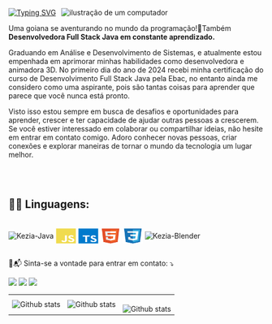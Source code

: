[![Typing SVG](https://readme-typing-svg.herokuapp.com/?color=bc407b&size=35&center=true&vCenter=true&width=1000&lines=Hello+World,+meu+nome+é+Kezia+Victoria;+Uma+Desenvolvedora+Web+em+constante+aprendizado+!+👋😊:%29)](https://git.io/typing-svg) 
<img src="https://raw.githubusercontent.com/MicaelliMedeiros/micaellimedeiros/master/image/computer-illustration.png" alt="ilustração de um computador" min-width="400px" max-width="400px" width="400px" align="right">
<p align="left"> 
  Uma goiana se aventurando no mundo da programação!🤠Também <strong>Desenvolvedora Full Stack Java em constante aprendizado.</strong>

Graduando em Análise e Desenvolvimento de Sistemas, e atualmente estou empenhada em aprimorar minhas habilidades como desenvolvedora e animadora 3D. No primeiro dia do ano de 2024 recebi minha certificação do curso de Desenvolvimento Full Stack Java pela Ebac, no entanto ainda me considero como uma aspirante, pois são tantas coisas para aprender que parece que você nunca está pronto.

Visto isso estou sempre em busca de desafios e oportunidades para aprender, crescer e ter capacidade de ajudar outras pessoas a crescerem. Se você estiver interessado em colaborar ou compartilhar ideias, não hesite em entrar em contato comigo. Adoro conhecer novas pessoas, criar conexões e explorar maneiras de tornar o mundo da tecnologia um lugar melhor.

<br>
<br>
<table>
  <tr>
    <td>
      <img
        align="left"
        src="https://github-readme-stats.vercel.app/api?username=GitKezia&show_icons=true&theme=dracula"
        alt="Github stats"
      />
    </td>
    <td>
      <img
        align="left"
        src="https://github-readme-stats.vercel.app/api/top-langs/?username=danieldribeiro&theme=dracula&hide_border=false&include_all_commits=true&count_private=true&layout=compact"
        alt="Github stats"
      />
    </td>
    <td>
      <br />
      <img
        align="left"
        src="https://github-readme-streak-stats.herokuapp.com/?user=GitKezia&theme=dracula&hide_border=false"
        alt="Github stats"
      />
    </td>
  </tr>
  <h2 align="left">
 👩‍💻 Linguagens:
 </h2>
<div style="display: inline_block"><br>
  <img align="center" alt="Kezia-Java" height="30" width="40" src="https://cdn.jsdelivr.net/gh/devicons/devicon@latest/icons/java/java-original-wordmark.svg">
  <img align="center" alt="Kezia-JS" height="30" width="40" src="https://raw.githubusercontent.com/devicons/devicon/master/icons/javascript/javascript-plain.svg">
  <img align="center" alt="Kezia-TS" height="30" width="40" src="https://raw.githubusercontent.com/devicons/devicon/master/icons/typescript/typescript-plain.svg">
  <img align="center" alt="Kezia-HTML" height="30" width="40" src="https://raw.githubusercontent.com/devicons/devicon/master/icons/html5/html5-original.svg">
  <img align="center" alt="Kezia-CSS" height="30" width="40" src="https://raw.githubusercontent.com/devicons/devicon/master/icons/css3/css3-original.svg">
  <img align="center" alt="Kezia-Blender" height="30" width="40" src="https://cdn.jsdelivr.net/gh/devicons/devicon@latest/icons/blender/blender-original.svg">



</div>
  
  ##
 <p align="left">
  💌📬 Sinta-se a vontade para entrar em contato: ⤵️
</p>
<div> 
  <a href="https://www.instagram.com/keziavictoria62/" target="_blank"><img src="https://img.shields.io/badge/-Instagram-%23E4405F?style=for-the-badge&logo=instagram&logoColor=white" target="_blank"></a>
  <a href = "mailto:keziavictoria21@gmail.com"><img src="https://img.shields.io/badge/-Gmail-%23333?style=for-the-badge&logo=gmail&logoColor=white" target="_blank"></a>
  <a href="https://www.linkedin.com/in/kezia-victoria-3449b31a6/" target="_blank"><img src="https://img.shields.io/badge/-LinkedIn-%230077B5?style=for-the-badge&logo=linkedin&logoColor=white" target="_blank"></a> 
</div>

